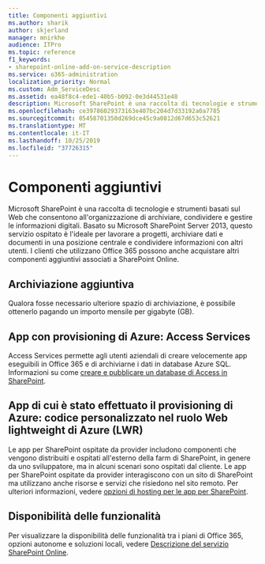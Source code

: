 ```yaml
---
title: Componenti aggiuntivi
ms.author: sharik
author: skjerland
manager: mnirkhe
audience: ITPro
ms.topic: reference
f1_keywords:
- sharepoint-online-add-on-service-description
ms.service: o365-administration
localization_priority: Normal
ms.custom: Adm_ServiceDesc
ms.assetid: ea48f8c4-ede1-40b5-b092-0e3d44531e48
description: Microsoft SharePoint è una raccolta di tecnologie e strumenti basati sul Web che consentono all'organizzazione di archiviare, condividere e gestire le informazioni digitali. Basato su Microsoft SharePoint Server 2013, questo servizio ospitato è l'ideale per lavorare a progetti, archiviare dati e documenti in una posizione centrale e condividere informazioni con altri utenti. I clienti che utilizzano Office 365 possono anche acquistare altri componenti aggiuntivi associati a SharePoint Online.
ms.openlocfilehash: ce39786029373163e407bc204d7d33192a0a7785
ms.sourcegitcommit: 05458701350d269dce45c9a0812d67d653c52621
ms.translationtype: MT
ms.contentlocale: it-IT
ms.lasthandoff: 10/25/2019
ms.locfileid: "37726315"
---
```

# <a name="add-ons"></a>Componenti aggiuntivi

Microsoft SharePoint è una raccolta di tecnologie e strumenti basati sul Web che consentono all'organizzazione di archiviare, condividere e gestire le informazioni digitali. Basato su Microsoft SharePoint Server 2013, questo servizio ospitato è l'ideale per lavorare a progetti, archiviare dati e documenti in una posizione centrale e condividere informazioni con altri utenti. I clienti che utilizzano Office 365 possono anche acquistare altri componenti aggiuntivi associati a SharePoint Online.
  
## <a name="additional-storage"></a>Archiviazione aggiuntiva

Qualora fosse necessario ulteriore spazio di archiviazione, è possibile ottenerlo pagando un importo mensile per gigabyte (GB).
  
## <a name="azure-provisioned-apps-access-services"></a>App con provisioning di Azure: Access Services

Access Services permette agli utenti aziendali di creare velocemente app eseguibili in Office 365 e di archiviarne i dati in database Azure SQL. Informazioni su come [creare e pubblicare un database di Access in SharePoint](https://go.microsoft.com/fwlink/p/?LinkID=393754).
  
## <a name="azure-provisioned-apps-custom-code-in-azure-lightweight-web-role-lwr"></a>App di cui è stato effettuato il provisioning di Azure: codice personalizzato nel ruolo Web lightweight di Azure (LWR)

Le app per SharePoint ospitate da provider includono componenti che vengono distribuiti e ospitati all'esterno della farm di SharePoint, in genere da uno sviluppatore, ma in alcuni scenari sono ospitati dal cliente. Le app per SharePoint ospitate da provider interagiscono con un sito di SharePoint ma utilizzano anche risorse e servizi che risiedono nel sito remoto. Per ulteriori informazioni, vedere [opzioni di hosting per le app per SharePoint](https://go.microsoft.com/fwlink/?LinkId=271314).
  
## <a name="feature-availability"></a>Disponibilità delle funzionalità

Per visualizzare la disponibilità delle funzionalità tra i piani di Office 365, opzioni autonome e soluzioni locali, vedere [Descrizione del servizio SharePoint Online](sharepoint-online-service-description.md).
  